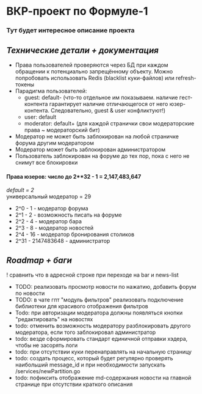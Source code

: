 # ВКР-проект по Формуле-1
### Тут будет интересное описание проекта

## _Технические детали + документация_
- Права пользователей проверяются через БД при каждом обращении к потенциально запрещённому объекту. Можно попробовать использовать Redis (blacklist куки-файлов) или refresh-токены
- Парадигма пользователей: 
  - guest: default- (что-то отдельное им показываем. наличие гест-контента гарантирует наличие отличающегося от него юзер-контента. Следовательно, guest & user конфликтуют!)
  - user: default
  - moderator: default+ (для каждой странички свои модераторские права ~ модераторский бит)
- Модератор не может быть заблокирован на любой страничке форума другим модератором
- Модератор может быть заблокирован администратором
- Пользователь заблокирован на форуме до тех пор, пока с него не снимут все блокировки
#### Права юзеров: число до 2**32 - 1 = 2,147,483,647
_default = 2_  
универсальный модератор = 29
- 2^0 - 1 - модератор форума
- 2^1 - 2 - возможность писать на форуме
- 2^2 - 4 - модератор бара
- 2^3 - 8 - модератор новостей
- 2^4 - 16 - модератор бронирования столиков
- 2^31 - 2147483648 - администратор

## _Roadmap + баги_
  
! сравнить что в адресной строке при переходе на bar и news-list
- TODO: реализовать просмотр новости по нажатию, добавить форум по новости
- TODO: в чате гпт "модуль фильтров" реализовать подключение библиотеки для красивого отображения фильтров
- Todo: при авторизации модератора должны появляться кнопки "редактировать" на новостях
- todo: отменить возможность модератору разблокировать другого модератора, если того заблокировал администратор
- todo: везде сформировать стандарт единичной отправки хэдера, чтобы не засорять логи
- todo: при отсутствии куки перенаправлять на начальную страницу
- todo: создать процесс, который будет регулярно проверять наибольший message_id и при необходимости запускать /services/newPartition.go
- todo: пофиксить отображение md-содержания новости на главной странице при отсутствии краткого описания

